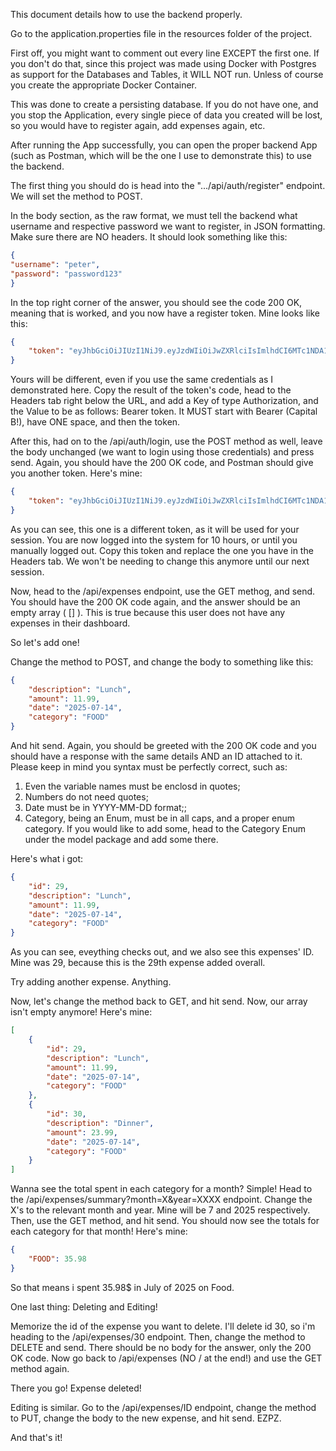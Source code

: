 
This document details how to use the backend properly.

Go to the application.properties file in the resources folder of the project.

First off, you might want to comment out every line EXCEPT the first one. If you don't do that, since this project was made using Docker with Postgres as support for the Databases and Tables, it WILL NOT run. 
Unless of course you create the appropriate Docker Container.

This was done to create a persisting database. If you do not have one, and you stop the Application, every single piece of data you created will be lost, so you would have to register again, add expenses again, etc.

After running the App successfully, you can open the proper backend App (such as Postman, which will be the one I use to demonstrate this) to use the backend.

The first thing you should do is head into the ".../api/auth/register" endpoint. We will set the method to POST.

In the body section, as the raw format, we must tell the backend what username and respective password we want to register, in JSON formatting. Make sure there are NO headers. It should look something like this:
```JSON
{
"username": "peter",
"password": "password123"
}
```
In the top right corner of the answer, you should see the code 200 OK, meaning that is worked, and you now have a register token. Mine looks like this:
```JSON
{
    "token": "eyJhbGciOiJIUzI1NiJ9.eyJzdWIiOiJwZXRlciIsImlhdCI6MTc1NDA1ODE0NSwiZXhwIjoxNzU0MDk0MTQ1fQ.B1yDjpwSCpjMTof1JaW-8_N-0vBjxk_ojAP_AVns9nQ"
}
```
Yours will be different, even if you use the same credentials as I demonstrated here. Copy the result of the token's code, head to the Headers tab right below the URL, and add a Key of type Authorization, and the Value to be as follows: Bearer token. It MUST start with Bearer (Capital B!), have ONE space, and then the token.

After this, had on to the /api/auth/login, use the POST method as well, leave the body unchanged (we want to login using those credentials) and press send. Again, you should have the 200 OK code, and Postman should give you another token. Here's mine:
```JSON
{
    "token": "eyJhbGciOiJIUzI1NiJ9.eyJzdWIiOiJwZXRlciIsImlhdCI6MTc1NDA1ODM3MiwiZXhwIjoxNzU0MDk0MzcyfQ.D_Yw3ncPFAwqVKaVnckO8sksdXtof8yvrlGXZ1Ii8p4"
}
```
As you can see, this one is a different token, as it will be used for your session. You are now logged into the system for 10 hours, or until you manually logged out. Copy this token and replace the one you have in the Headers tab. We won't be needing to change this anymore until our next session.

Now, head to the /api/expenses endpoint, use the GET methog, and send. You should have the 200 OK code again, and the answer should be an empty array ( [] ). This is true because this user does not have any expenses in their dashboard.

So let's add one!

Change the method to POST, and change the body to something like this:
```JSON
{
    "description": "Lunch",
    "amount": 11.99,
    "date": "2025-07-14",
    "category": "FOOD"
}
```
And hit send. Again, you should be greeted with the 200 OK code and you should have a response with the same details AND an ID attached to it. Please keep in mind you syntax must be perfectly correct, such as:
1. Even the variable names must be enclosd in quotes;
2. Numbers do not need quotes;
3. Date must be in YYYY-MM-DD format;;
4. Category, being an Enum, must be in all caps, and a proper enum category. If you would like to add some, head to the Category Enum under the model package and add some there.

Here's what i got:
```JSON
{
    "id": 29,
    "description": "Lunch",
    "amount": 11.99,
    "date": "2025-07-14",
    "category": "FOOD"
}
```
As you can see, eveything checks out, and we also see this expenses' ID. Mine was 29, because this is the 29th expense added overall.

Try adding another expense. Anything.

Now, let's change the method back to GET, and hit send. Now, our array isn't empty anymore! Here's mine:
```JSON
[
    {
        "id": 29,
        "description": "Lunch",
        "amount": 11.99,
        "date": "2025-07-14",
        "category": "FOOD"
    },
    {
        "id": 30,
        "description": "Dinner",
        "amount": 23.99,
        "date": "2025-07-14",
        "category": "FOOD"
    }
]
```

Wanna see the total spent in each category for a month? Simple! Head to the /api/expenses/summary?month=X&year=XXXX endpoint. Change the X's to the relevant month and year. Mine will be 7 and 2025 respectively. Then, use the GET method, and hit send. You should now see the totals for each category for that month! Here's mine:
```JSON
{
    "FOOD": 35.98
}
```
So that means i spent 35.98$ in July of 2025 on Food.

One last thing: Deleting and Editing!

Memorize the id of the expense you want to delete. I'll delete id 30, so i'm heading to the /api/expenses/30 endpoint. Then, change the method to DELETE and send. There should be no body for the answer, only the 200 OK code. Now go back to /api/expenses (NO / at the end!) and use the GET method again.

There you go! Expense deleted!

Editing is similar. Go to the /api/expenses/ID endpoint, change the method to PUT, change the body to the new expense, and hit send. EZPZ.

And that's it!
